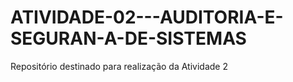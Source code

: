 # ATIVIDADE-02---AUDITORIA-E-SEGURAN-A-DE-SISTEMAS
Repositório destinado para realização da Atividade 2

